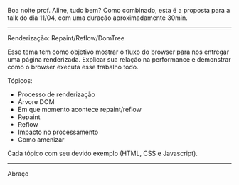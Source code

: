 Boa noite prof. Aline, tudo bem?
Como combinado, esta é a proposta para a talk do dia 11/04, com uma duração aproximadamente 30min.


------------------------------------


Renderização: Repaint/Reflow/DomTree

Esse tema tem como objetivo mostrar o fluxo do browser para nos entregar uma página renderizada. Explicar sua relação na performance e demonstrar como o browser executa esse trabalho todo.

Tópicos:

* Processo de renderização
* Árvore DOM
* Em que momento acontece repaint/reflow
* Repaint
* Reflow
* Impacto no processamento
* Como amenizar

Cada tópico com seu devido exemplo (HTML, CSS e Javascript).


------------------------------------


Abraço
